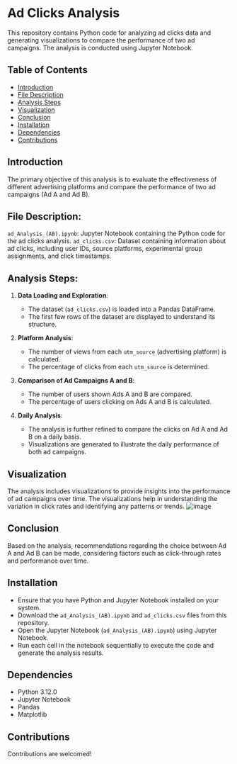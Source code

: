 # Ad Clicks Analysis 

This repository contains Python code for analyzing ad clicks data and generating visualizations to compare the performance of two ad campaigns. The analysis is conducted using Jupyter Notebook.

## Table of Contents

- [Introduction](#introduction)
- [File Description](#file-description)
- [Analysis Steps](#analysis-steps)
- [Visualization](#visualization)
- [Conclusion](#conclusion)
- [Installation](#installation)
- [Dependencies](#dependencies)
- [Contributions](#contributions)
  
## Introduction

The primary objective of this analysis is to evaluate the effectiveness of different advertising platforms and compare the performance of two ad campaigns (Ad A and Ad B).

## File Description:
`ad_Analysis_(AB).ipynb`: Jupyter Notebook containing the Python code for the ad clicks analysis.
`ad_clicks.csv`: Dataset containing information about ad clicks, including user IDs, source platforms, experimental group assignments, and click timestamps.

## Analysis Steps:
1. **Data Loading and Exploration**:
   - The dataset (`ad_clicks.csv`) is loaded into a Pandas DataFrame.
   - The first few rows of the dataset are displayed to understand its structure.

2. **Platform Analysis**:
   - The number of views from each `utm_source` (advertising platform) is calculated.
   - The percentage of clicks from each `utm_source` is determined.

3. **Comparison of Ad Campaigns A and B**:
   - The number of users shown Ads A and B are compared.
   - The percentage of users clicking on Ads A and B is calculated.

4. **Daily Analysis**:
   - The analysis is further refined to compare the clicks on Ad A and Ad B on a daily basis.
   - Visualizations are generated to illustrate the daily performance of both ad campaigns.

## Visualization

The analysis includes visualizations to provide insights into the performance of ad campaigns over time.
The visualizations help in understanding the variation in click rates and identifying any patterns or trends.
![image](https://github.com/esolano92/-AdAnalysis/assets/78500300/b2a06d40-f0f6-4ac3-bb18-dca70a6a3c0b)
  
## Conclusion

Based on the analysis, recommendations regarding the choice between Ad A and Ad B can be made, considering factors such as click-through rates and performance over time.

## Installation

- Ensure that you have Python and Jupyter Notebook installed on your system.
- Download the `ad_Analysis_(AB).ipynb` and `ad_clicks.csv` files from this repository.
- Open the Jupyter Notebook (`ad_Analysis_(AB).ipynb`) using Jupyter Notebook.
- Run each cell in the notebook sequentially to execute the code and generate the analysis results.

## Dependencies
- Python 3.12.0
- Jupyter Notebook
- Pandas
- Matplotlib

## Contributions

Contributions are welcomed!
